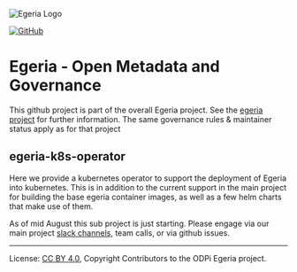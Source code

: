 <!-- SPDX-License-Identifier: CC-BY-4.0 -->
<!-- Copyright Contributors to the ODPi Egeria project. -->

![Egeria Logo](https://github.com/odpi/egeria/blob/master/assets/img/ODPi_Egeria_Logo_color.png)

[![GitHub](https://img.shields.io/github/license/odpi/egeria)](LICENSE)


# Egeria - Open Metadata and Governance
  
This github project is part of the overall Egeria project. See the [egeria project](https://github.com/odpi/egeria) for further information. The same governance rules & maintainer status apply as for that project

## egeria-k8s-operator

Here we provide a kubernetes operator to support the deployment of Egeria into kubernetes. This is in addition to the current
support in the main project for building the base egeria container images, as well as a few helm charts that make use of them.

As of mid August this sub project is just starting. Please engage via our main project [slack channels](slack.odpi.org), team calls, or via github issues.

----
License: [CC BY 4.0](https://creativecommons.org/licenses/by/4.0/),
Copyright Contributors to the ODPi Egeria project.
